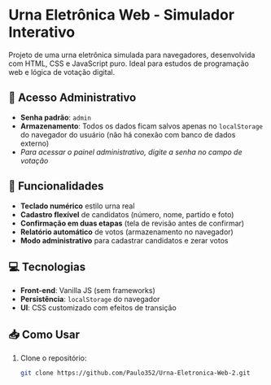 # Urna Eletrônica Web - Simulador Interativo

Projeto de uma urna eletrônica simulada para navegadores, desenvolvida com HTML, CSS e JavaScript puro. Ideal para estudos de programação web e lógica de votação digital.

## 🔐 Acesso Administrativo
- **Senha padrão**: `admin`  
- **Armazenamento**: Todos os dados ficam salvos apenas no `localStorage` do navegador do usuário (não há conexão com banco de dados externo)  
- *Para acessar o painel administrativo, digite a senha no campo de votação*

## 🚀 Funcionalidades
- **Teclado numérico** estilo urna real
- **Cadastro flexível** de candidatos (número, nome, partido e foto)
- **Confirmação em duas etapas** (tela de revisão antes de confirmar)
- **Relatório automático** de votos (armazenamento no navegador)
- **Modo administrativo** para cadastrar candidatos e zerar votos

## 💻 Tecnologias
- **Front-end**: Vanilla JS (sem frameworks)
- **Persistência**: `localStorage` do navegador
- **UI**: CSS customizado com efeitos de transição

## 📥 Como Usar
1. Clone o repositório:
   ```bash
   git clone https://github.com/Paulo352/Urna-Eletronica-Web-2.git
